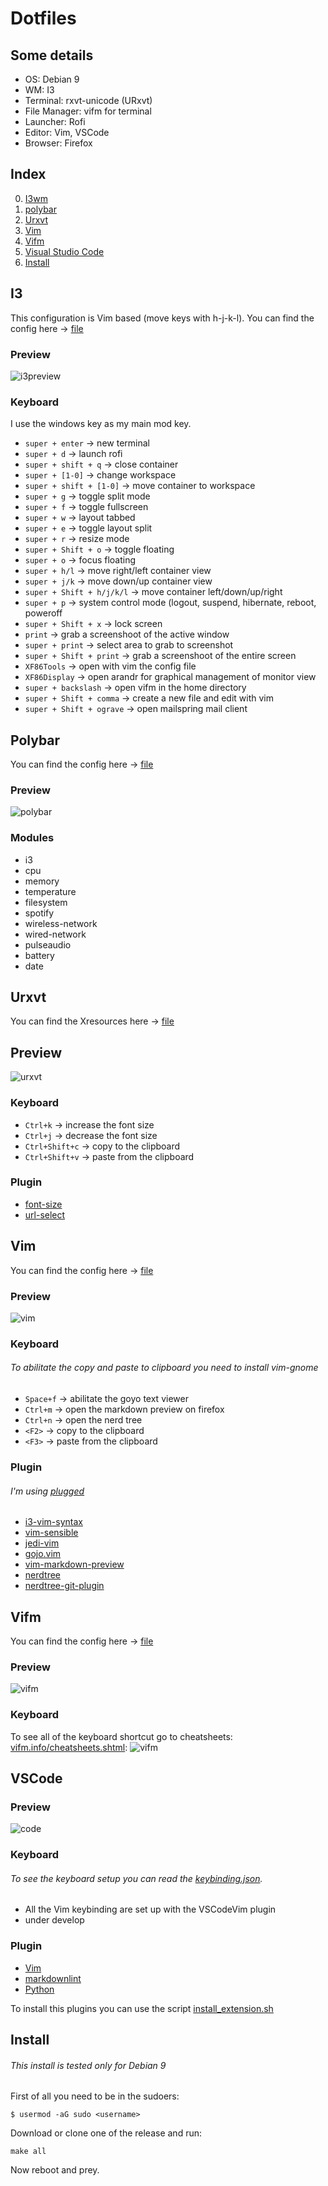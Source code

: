 # Dotfiles

## Some details
* OS: Debian 9
* WM: I3
* Terminal: rxvt-unicode (URxvt)
* File Manager: vifm for terminal
* Launcher: Rofi
* Editor: Vim, VSCode
* Browser: Firefox

## Index

0. [I3wm](#i3)
1. [polybar](#polybar)
2. [Urxvt](#urxvt)
3. [Vim](#vim)
4. [Vifm](#vifm)
5. [Visual Studio Code](#vscode)
6. [Install](#install)

## I3

This configuration is Vim based (move keys with h-j-k-l).
You can find the config here -> [file](home/.config/i3/config)

### Preview

![i3preview](resources/i3Preview.png)

### Keyboard
I use the windows key as my main mod key.

* `super + enter` -> new terminal
* `super + d` -> launch rofi
* `super + shift + q` -> close container
* `super + [1-0]` -> change workspace
* `super + shift + [1-0]` -> move container to workspace
* `super + g` -> toggle split mode
* `super + f` -> toggle fullscreen
* `super + w` -> layout tabbed
* `super + e` -> toggle layout split
* `super + r` -> resize mode
* `super + Shift + o` -> toggle floating
* `super + o` -> focus floating
* `super + h/l` -> move right/left container view
* `super + j/k` -> move down/up container view
* `super + Shift + h/j/k/l` -> move container left/down/up/right
* `super + p` -> system control mode (logout, suspend, hibernate, reboot, poweroff
* `super + Shift + x` -> lock screen
* `print` -> grab a screenshoot of the active window
* `super + print` -> select area to grab to screenshot
* `super + Shift + print` -> grab a screenshoot of the entire screen
* `XF86Tools` -> open with vim the config file
* `XF86Display` -> open arandr for graphical management of monitor view
* `super + backslash` -> open vifm in the home directory
* `super + Shift + comma` -> create a new file and edit with vim
* `super + Shift + ograve` -> open mailspring mail client

## Polybar

You can find the config here -> [file](home/.config/polybar/config)

### Preview

![polybar](resources/polybar.png)

### Modules
* i3
* cpu
* memory
* temperature
* filesystem
* spotify
* wireless-network
* wired-network
* pulseaudio
* battery
* date

## Urxvt

You can find the Xresources here -> [file](home/.Xresources)

## Preview

![urxvt](resources/urxvt.png)

### Keyboard
* `Ctrl+k` -> increase the font size
* `Ctrl+j` -> decrease the font size
* `Ctrl+Shift+c` -> copy to the clipboard
* `Ctrl+Shift+v` -> paste from the clipboard

### Plugin
* [font-size](https://github.com/johntyree/urxvt-perls)
* [url-select](https://github.com/johntyree/urxvt-perls)

## Vim

You can find the config here -> [file](home/.vimrc)

### Preview

![vim](resources/vim.png)

### Keyboard
###### To abilitate the copy and paste to clipboard you need to install vim-gnome
* `Space+f` -> abilitate the goyo text viewer
* `Ctrl+m` -> open the markdown preview on firefox
* `Ctrl+n` -> open the nerd tree
* `<F2>` -> copy to the clipboard
* `<F3>` -> paste from the clipboard

### Plugin
###### I'm using [plugged](https://github.com/junegunn/vim-plug)
* [i3-vim-syntax](github.com/potatoesMaster/i3-vim-syntax)
* [vim-sensible](github.com/tpope/vim-sensible)
* [jedi-vim](github.com/davidhalter/jedi-vim)
* [gojo.vim](github.com/junegunn/goyo.vim)
* [vim-markdown-preview](github.com/JamshedVesuna/vim-markdown-preview)
* [nerdtree](github.com/scrooloose/nerdtree)
* [nerdtree-git-plugin](github.com/Xuyuanp/nerdtree-get-plugin)

## Vifm

You can find the config here -> [file](home/.config/vifm/vifmrc)

### Preview

![vifm](resources/vifm.png)

### Keyboard
To see all of the keyboard shortcut go to cheatsheets: [vifm.info/cheatsheets.shtml](https://vifm.info/cheatsheets.shtml):
![vifm](https://vifm.info/cheatsheets/v0.10/vifm-v0.10-builtin-normal.png)

## VSCode

### Preview

![code](resources/code.png)

### Keyboard
###### To see the keyboard setup you can read the [keybinding.json](.config/Code/User/keybindings.json).
* All the Vim keybinding are set up with the VSCodeVim plugin
* under develop

### Plugin

* [Vim](https://github.com/VSCodeVim/Vim)
* [markdownlint](https://github.com/DavidAnson/vscode-markdownlint)
* [Python](https://github.com/Microsoft/vscode-python)

To install this plugins you can use the script [install_extension.sh](.config/Code/install_extension.sh)

## Install

###### This install is tested only for Debian 9

First of all you need to be in the sudoers:

    $ usermod -aG sudo <username>

Download or clone one of the release and run:

    make all

Now reboot and prey.

